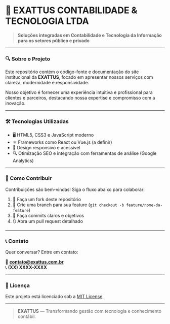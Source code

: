 # 🚀 EXATTUS CONTABILIDADE & TECNOLOGIA LTDA

> **Soluções integradas em Contabilidade e Tecnologia da Informação para os setores público e privado**

---

### 🔍 Sobre o Projeto

Este repositório contém o código-fonte e documentação do site institucional da **EXATTUS**, focado em apresentar nossos serviços com clareza, modernidade e responsividade.

Nosso objetivo é fornecer uma experiência intuitiva e profissional para clientes e parceiros, destacando nossa expertise e compromisso com a inovação.

---

### 🛠 Tecnologias Utilizadas

- 🖥️ HTML5, CSS3 e JavaScript moderno  
- ⚛️ Frameworks como React ou Vue.js (a definir)  
- 📱 Design responsivo e acessível  
- 🔍 Otimização SEO e integração com ferramentas de análise (Google Analytics)  

---

### 🤝 Como Contribuir

Contribuições são bem-vindas! Siga o fluxo abaixo para colaborar:

1. 🍴 Faça um fork deste repositório  
2. 🌿 Crie uma branch para sua feature (`git checkout -b feature/nome-da-feature`)  
3. 💾 Faça commits claros e objetivos  
4. 🔃 Abra um pull request detalhado  

---

### 📞 Contato

Quer conversar? Entre em contato:  

📧 **contato@exattus.com.br**  
📞 **(XX) XXXX-XXXX**

---

### 📄 Licença

Este projeto está licenciado sob a [MIT License](LICENSE).  

---

> **EXATTUS** — Transformando gestão com tecnologia e conhecimento contábil.
